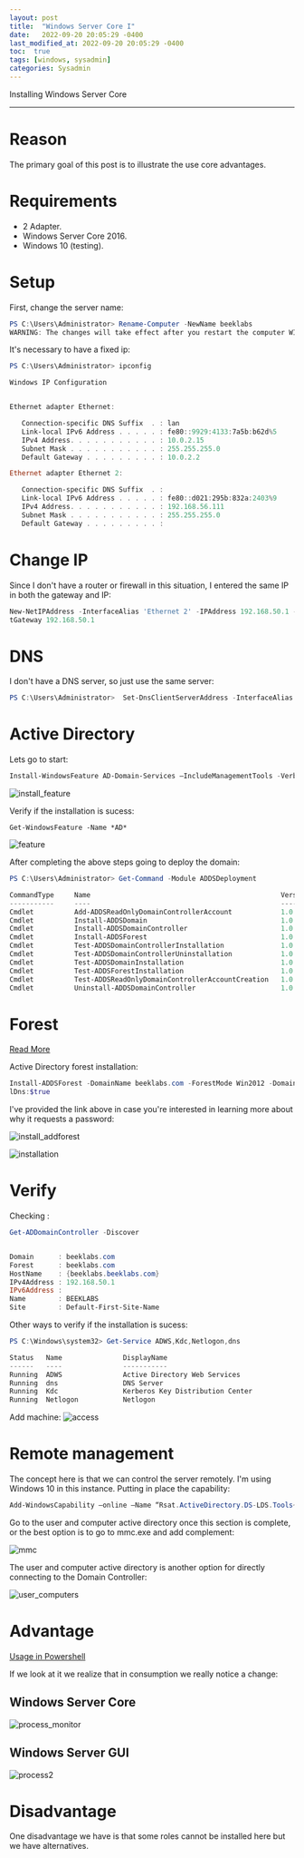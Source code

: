 ```yaml
---
layout: post
title:  "Windows Server Core I"
date:   2022-09-20 20:05:29 -0400
last_modified_at: 2022-09-20 20:05:29 -0400
toc:  true
tags: [windows, sysadmin]
categories: Sysadmin
---
```


Installing Windows Server Core

---

# Reason

The primary goal of this post is to illustrate the use core advantages.

# Requirements

* 2 Adapter.
* Windows Server Core 2016.
* Windows 10 (testing).

# Setup 

First, change the server name:

```powershell
PS C:\Users\Administrator> Rename-Computer -NewName beeklabs
WARNING: The changes will take effect after you restart the computer WIN-FOQJI0KAEKI.
```

It's necessary to have a fixed ip:

```powershell
PS C:\Users\Administrator> ipconfig

Windows IP Configuration


Ethernet adapter Ethernet:

   Connection-specific DNS Suffix  . : lan
   Link-local IPv6 Address . . . . . : fe80::9929:4133:7a5b:b62d%5
   IPv4 Address. . . . . . . . . . . : 10.0.2.15
   Subnet Mask . . . . . . . . . . . : 255.255.255.0
   Default Gateway . . . . . . . . . : 10.0.2.2

Ethernet adapter Ethernet 2:

   Connection-specific DNS Suffix  . :
   Link-local IPv6 Address . . . . . : fe80::d021:295b:832a:2403%9
   IPv4 Address. . . . . . . . . . . : 192.168.56.111
   Subnet Mask . . . . . . . . . . . : 255.255.255.0
   Default Gateway . . . . . . . . . :
```


# Change IP

Since I don't have a router or firewall in this situation, I entered the same IP in both the gateway and IP:

```powershell
New-NetIPAddress -InterfaceAlias 'Ethernet 2' -IPAddress 192.168.50.1 -AddressFamily IPv4 -PrefixLength 24 -Defaul
tGateway 192.168.50.1
```

# DNS 

I don't have a DNS server, so just use the same server:

```powershell
PS C:\Users\Administrator>  Set-DnsClientServerAddress -InterfaceAlias Ethernet -ServerAddresses 192.168.50.1
```

# Active Directory

Lets go to start:

```powershell
Install-WindowsFeature AD-Domain-Services –IncludeManagementTools -Verbose
```

![install_feature](https://user-images.githubusercontent.com/76759292/191386174-82ebd5cf-3515-4ee9-ae93-4267ab3b1534.png)

Verify if the installation is sucess:

`Get-WindowsFeature -Name *AD*`

![feature](https://user-images.githubusercontent.com/76759292/191386234-d083a769-129e-4dbe-99d1-ac3ac217fc9f.png)

After completing the above steps going to deploy the domain:

```powershell
PS C:\Users\Administrator> Get-Command -Module ADDSDeployment

CommandType     Name                                               Version    Source
-----------     ----                                               -------    ------
Cmdlet          Add-ADDSReadOnlyDomainControllerAccount            1.0.0.0    ADDSDeployment
Cmdlet          Install-ADDSDomain                                 1.0.0.0    ADDSDeployment
Cmdlet          Install-ADDSDomainController                       1.0.0.0    ADDSDeployment
Cmdlet          Install-ADDSForest                                 1.0.0.0    ADDSDeployment
Cmdlet          Test-ADDSDomainControllerInstallation              1.0.0.0    ADDSDeployment
Cmdlet          Test-ADDSDomainControllerUninstallation            1.0.0.0    ADDSDeployment
Cmdlet          Test-ADDSDomainInstallation                        1.0.0.0    ADDSDeployment
Cmdlet          Test-ADDSForestInstallation                        1.0.0.0    ADDSDeployment
Cmdlet          Test-ADDSReadOnlyDomainControllerAccountCreation   1.0.0.0    ADDSDeployment
Cmdlet          Uninstall-ADDSDomainController                     1.0.0.0    ADDSDeployment
```

# Forest

[Read More](https://docs.microsoft.com/en-us/powershell/module/addsdeployment/install-addsdomaincontroller?view=windowsserver2022-ps)

Active Directory forest installation:

```powershell
Install-ADDSForest -DomainName beeklabs.com -ForestMode Win2012 -DomainMode Win2012 -DomainNetbiosName BEEK -Instal
lDns:$true
```

I've provided the link above in case you're interested in learning more about why it requests a password:

![install_addforest](https://user-images.githubusercontent.com/76759292/191386272-f675f3ac-724e-4407-9d6e-c7b5fdeb7968.png)

![installation](https://user-images.githubusercontent.com/76759292/191386296-31db6112-7862-45f3-afab-0be8ff8ebdea.png)


# Verify

Checking :

```powershell
Get-ADDomainController -Discover


Domain      : beeklabs.com
Forest      : beeklabs.com
HostName    : {beeklabs.beeklabs.com}
IPv4Address : 192.168.50.1
IPv6Address :
Name        : BEEKLABS
Site        : Default-First-Site-Name
```

Other ways to verify if the installation is sucess:

```powershell
PS C:\Windows\system32> Get-Service ADWS,Kdc,Netlogon,dns

Status   Name               DisplayName
------   ----               -----------
Running  ADWS               Active Directory Web Services
Running  dns                DNS Server
Running  Kdc                Kerberos Key Distribution Center
Running  Netlogon           Netlogon
```

Add machine:
![access](https://user-images.githubusercontent.com/76759292/191386317-1f23364d-bb60-45f8-a337-4cb282d3d5f6.png)

# Remote management

The concept here is that we can control the server remotely. I'm using Windows 10 in this instance. Putting in place the capability:

```powershell
Add-WindowsCapability –online –Name “Rsat.ActiveDirectory.DS-LDS.Tools~~~~0.0.1.0”
```


Go to the user and computer active directory once this section is complete, or the best option is to go to mmc.exe and add complement:

![mmc](https://user-images.githubusercontent.com/76759292/191386349-915ef1db-bb6b-49c6-8bee-3e52db1a92da.png)


The user and computer active directory is another option for directly connecting to the Domain Controller:

![user_computers](https://user-images.githubusercontent.com/76759292/191386365-e413d1bb-08cf-49ce-98cb-817b68e24cc7.png)


# Advantage

[Usage in Powershell](https://gist.github.com/b3nj1-1/682b9e63c8270cd02518441a29099fd8)

If we look at it we realize that in consumption we really notice a change:

## Windows Server Core
![process_monitor](https://user-images.githubusercontent.com/76759292/191386400-e78b0f25-75b0-4f9a-a8be-9ec956ca8bf8.png)

## Windows Server GUI

![process2](https://user-images.githubusercontent.com/76759292/191386417-c8900916-4e9e-492d-acdd-25ac0035da34.png)


# Disadvantage

One disadvantage we have is that some roles cannot be installed here but we have alternatives.
